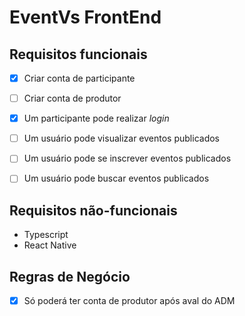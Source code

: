 EventVs FrontEnd
================

## Requisitos funcionais

- [x] Criar conta de participante
- [ ] Criar conta de produtor
- [x] Um participante pode realizar _login_
- [ ] Um usuário pode visualizar eventos publicados
- [ ] Um usuário pode se inscrever eventos publicados
- [ ] Um usuário pode buscar eventos publicados


## Requisitos não-funcionais

- Typescript
- React Native

## Regras de Negócio

- [x] Só poderá ter conta de produtor após aval do ADM
